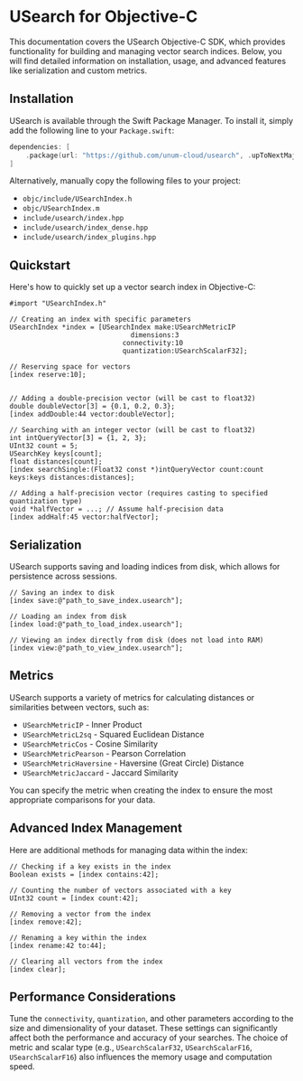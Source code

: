 # USearch for Objective-C

This documentation covers the USearch Objective-C SDK, which provides functionality for building and managing vector search indices.
Below, you will find detailed information on installation, usage, and advanced features like serialization and custom metrics.

## Installation

USearch is available through the Swift Package Manager.
To install it, simply add the following line to your `Package.swift`:

```swift
dependencies: [
    .package(url: "https://github.com/unum-cloud/usearch", .upToNextMajor(from: "2.0.0"))
]
```

Alternatively, manually copy the following files to your project:

- `objc/include/USearchIndex.h`
- `objc/USearchIndex.m`
- `include/usearch/index.hpp`
- `include/usearch/index_dense.hpp`
- `include/usearch/index_plugins.hpp`

## Quickstart

Here's how to quickly set up a vector search index in Objective-C:

```objc
#import "USearchIndex.h"

// Creating an index with specific parameters
USearchIndex *index = [USearchIndex make:USearchMetricIP 
                              dimensions:3 
                            connectivity:10 
                            quantization:USearchScalarF32];

// Reserving space for vectors
[index reserve:10];


// Adding a double-precision vector (will be cast to float32)
double doubleVector[3] = {0.1, 0.2, 0.3};
[index addDouble:44 vector:doubleVector];

// Searching with an integer vector (will be cast to float32)
int intQueryVector[3] = {1, 2, 3};
UInt32 count = 5;
USearchKey keys[count];
float distances[count];
[index searchSingle:(Float32 const *)intQueryVector count:count keys:keys distances:distances];

// Adding a half-precision vector (requires casting to specified quantization type)
void *halfVector = ...; // Assume half-precision data
[index addHalf:45 vector:halfVector];
```

## Serialization

USearch supports saving and loading indices from disk, which allows for persistence across sessions.

```objc
// Saving an index to disk
[index save:@"path_to_save_index.usearch"];

// Loading an index from disk
[index load:@"path_to_load_index.usearch"];

// Viewing an index directly from disk (does not load into RAM)
[index view:@"path_to_view_index.usearch"];
```

## Metrics

USearch supports a variety of metrics for calculating distances or similarities between vectors, such as:

- `USearchMetricIP` - Inner Product
- `USearchMetricL2sq` - Squared Euclidean Distance
- `USearchMetricCos` - Cosine Similarity
- `USearchMetricPearson` - Pearson Correlation
- `USearchMetricHaversine` - Haversine (Great Circle) Distance
- `USearchMetricJaccard` - Jaccard Similarity

You can specify the metric when creating the index to ensure the most appropriate comparisons for your data.

## Advanced Index Management

Here are additional methods for managing data within the index:

```objc
// Checking if a key exists in the index
Boolean exists = [index contains:42];

// Counting the number of vectors associated with a key
UInt32 count = [index count:42];

// Removing a vector from the index
[index remove:42];

// Renaming a key within the index
[index rename:42 to:44];

// Clearing all vectors from the index
[index clear];
```

## Performance Considerations

Tune the `connectivity`, `quantization`, and other parameters according to the size and dimensionality of your dataset.
These settings can significantly affect both the performance and accuracy of your searches.
The choice of metric and scalar type (e.g., `USearchScalarF32`, `USearchScalarF16`, `USearchScalarF16`) also influences the memory usage and computation speed.

